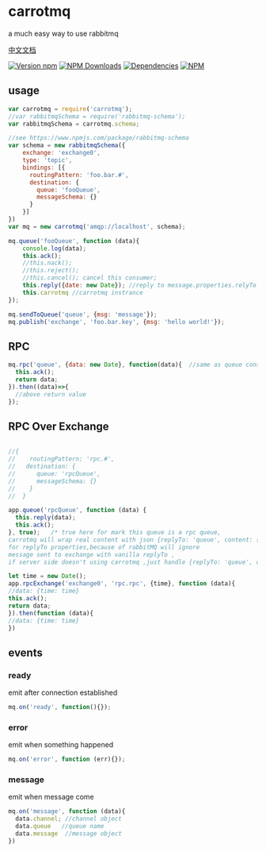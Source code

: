 # carrotmq
a much easy way to use rabbitmq

[中文文档](https://blog.bangbang93.com/2016/03/29/carrotmq%e4%b8%ad%e6%96%87%e6%96%87%e6%a1%a3.moe)

[![Version npm](https://img.shields.io/npm/v/carrotmq.svg?style=flat-square)](https://www.npmjs.com/package/carrotmq)
[![NPM Downloads](https://img.shields.io/npm/dm/carrotmq.svg?style=flat-square)](https://www.npmjs.com/package/carrotmq)
[![Dependencies](https://img.shields.io/david/bangbang93/carrotmq.svg?style=flat-square)](https://david-dm.org/bangbang93/carrotmq)
[![NPM](https://nodei.co/npm/carrotmq.png?downloads=true&downloadRank=true)](https://nodei.co/npm/carrotmq/)

## usage
```javascript
var carrotmq = require('carrotmq');
//var rabbitmqSchema = require('rabbitmq-schema');
var rabbitmqSchema = carrotmq.schema;

//see https://www.npmjs.com/package/rabbitmq-schema
var schema = new rabbitmqSchema({
    exchange: 'exchange0',
    type: 'topic',
    bindings: [{
      routingPattern: 'foo.bar.#',
      destination: {
        queue: 'fooQueue',
        messageSchema: {}
      }
    }]
})
var mq = new carrotmq('amqp://localhost', schema);

mq.queue('fooQueue', function (data){
    console.log(data);
    this.ack();
    //this.nack();
    //this.reject();
    //this.cancel(); cancel this consumer;
    this.reply({date: new Date}); //reply to message.properties.relyTo
    this.carrotmq //carrotmq instrance
});

mq.sendToQueue('queue', {msg: 'message'});
mq.publish('exchange', 'foo.bar.key', {msg: 'hello world!'});
```

## RPC
```javascript
mq.rpc('queue', {data: new Date}, function(data){  //same as queue consumer
  this.ack();
  return data;
}).then((data)=>{
  //above return value
});
```

## RPC Over Exchange
```javascript

//{
//    routingPattern: 'rpc.#',
//   destination: {
//      queue: 'rpcQueue',
//      messageSchema: {}
//    }
//  }

app.queue('rpcQueue', function (data) {
  this.reply(data);
  this.ack();
}, true);   /* true here for mark this queue is a rpc queue,
carrotmq will wrap real content with json {replyTo: 'queue', content: {buffer}}
for replyTo properties,because of rabbitMQ will ignore
message sent to exchange with vanilla replyTo ,
if server side doesn't using carrotmq ,just handle {replyTo: 'queue', content: {buffer}}*/

let time = new Date();
app.rpcExchange('exchange0', 'rpc.rpc', {time}, function (data){
//data: {time: time}
this.ack();
return data;
}).then(function (data){
//data: {time: time}
})
```

## events
### ready
emit after connection established
```javascript
mq.on('ready', function(){});
```

### error
emit when something happened
```javascript
mq.on('error', function (err){});
```

### message
emit when message come
```javascript
mq.on('message', function (data){
  data.channel; //channel object
  data.queue   //queue name
  data.message  //message object
})
```
